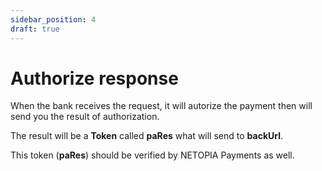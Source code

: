 ```yaml
---
sidebar_position: 4
draft: true
---
```


# Authorize response
When the bank receives the request, it will autorize the payment then will send you the result of authorization.

The result will be a **Token** called **paRes** what will send to **backUrl**.

This token (**paRes**) should be verified by NETOPIA Payments as well.


